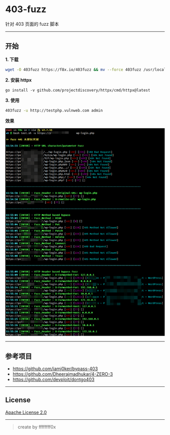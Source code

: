 # 403-fuzz

针对 403 页面的 fuzz 脚本

---

## 开始

**1. 下载**
```bash
wget -O 403fuzz https://f8x.io/403fuzz && mv --force 403fuzz /usr/local/bin/403fuzz && chmod +x /usr/local/bin/403fuzz
```

**2. 安装 httpx**
```
go install -v github.com/projectdiscovery/httpx/cmd/httpx@latest
```

**3. 使用**

```bash
403fuzz -u http://testphp.vulnweb.com admin
```

**效果**

![](./img/1.png)

---

## 参考项目
- https://github.com/iamj0ker/bypass-403
- https://github.com/Dheerajmadhukar/4-ZERO-3
- https://github.com/devploit/dontgo403

---

## License

[Apache License 2.0](https://github.com/ffffffff0x/403-fuzz/blob/main/LICENSE)

---

> create by ffffffff0x
